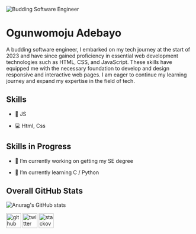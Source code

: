 ![Budding Software Engineer](https://pbs.twimg.com/profile_banners/1243393443201605634/1642376809/1080x360)

# Ogunwomoju Adebayo

A budding software engineer, I embarked on my tech journey at the start of 2023 and have since gained proficiency in essential web development technologies such as HTML, CSS, and JavaScript. These skills have equipped me with the necessary foundation to develop and design responsive and interactive web pages. I am eager to continue my learning journey and expand my expertise in the field of tech.

## Skills 

* 📱 JS

* 💻 Html, Css




## Skills in Progress
- 🔭 I’m currently working on getting my SE degree 

- 🌱 I’m currently learning C / Python  

## Overall GitHub Stats

![Anurag's GitHub stats](https://github-readme-stats.vercel.app/api?username=Bayovrosky&theme=dark&show_icons=true)

[<img src='https://cdn.jsdelivr.net/npm/simple-icons@3.0.1/icons/github.svg' alt='github' height='40'>](https://github.com/Bayovrosky)  [<img src='https://cdn.jsdelivr.net/npm/simple-icons@3.0.1/icons/twitter.svg' alt='twitter' height='40'>](https://twitter.com/Bayovrosky)  [<img src='https://cdn.jsdelivr.net/npm/simple-icons@3.0.1/icons/stackoverflow.svg' alt='stackoverflow' height='40'>](https://stackoverflow.com/users/Bayovrosky)  















